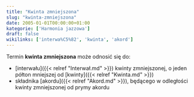 ```yaml
---
title: "Kwinta zmniejszona"
slug: "kwinta-zmniejszona"
date: 2005-01-01T00:00:00+01:00
kategorie: ['Harmonia jazzowa']
draft: false
wikilinks: ['interwa%C5%82', 'kwinta', 'akord']
---
```

Termin **kwinta zmniejszona** może odnosić się do:

  - [interwału]({{< relref "Interwał.md" >}}) kwinty zmniejszonej, o jeden półton
    mniejszej od [kwinty]({{< relref "Kwinta.md" >}})
  - składnika [akordu]({{< relref "Akord.md" >}}), będącego w odległości kwinty
    zmniejszonej od prymy akordu

